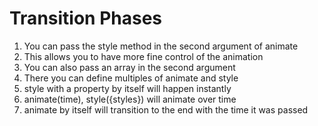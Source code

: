 # Transition Phases
01. You can pass the style method in the second argument of animate
02. This allows you to have more fine control of the animation
03. You can also pass an array in the second argument
04. There you can define multiples of animate and style
05. style with a property by itself will happen instantly
06. animate(time), style({styles}) will animate over time
07. animate by itself will transition to the end with the time it was passed